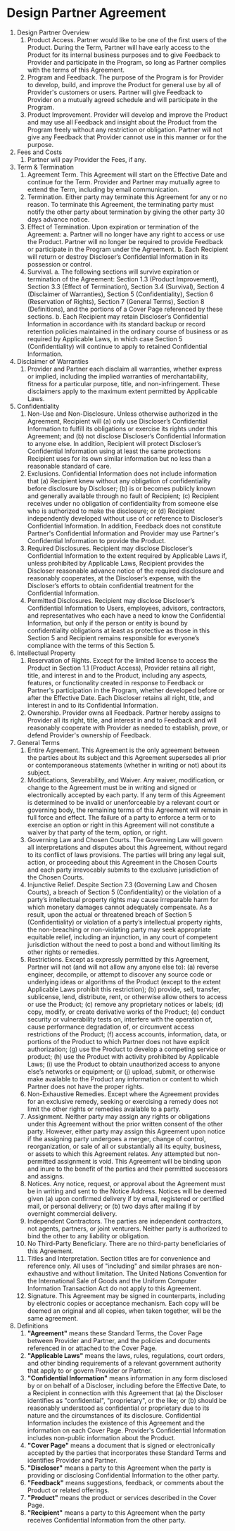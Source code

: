 # Design Partner Agreement

1. <span class="header_2">Design Partner Overview</span>
    1. <span class="header_3">Product Access.</span>  <span class="keyterms_link">Partner</span> would like to be one of the first users of the Product. During the <span class="keyterms_link">Term</span>, <span class="keyterms_link">Partner</span> will have early access to the Product for its internal business purposes and to give Feedback to <span class="keyterms_link">Provider</span> and participate in the <span class="keyterms_link">Program</span>, so long as <span class="keyterms_link">Partner</span> complies with the terms of this Agreement.
    2. <span class="header_3">Program and Feedback.</span>  The purpose of the <span class="keyterms_link">Program</span> is for <span class="keyterms_link">Provider</span> to develop, build, and improve the Product for general use by all of <span class="keyterms_link">Provider's</span> customers or users. <span class="keyterms_link">Partner</span> will give Feedback to <span class="keyterms_link">Provider</span> on a mutually agreed schedule and will participate in the <span class="keyterms_link">Program</span>.
    3. <span class="header_3">Product Improvement.</span>  <span class="keyterms_link">Provider</span> will develop and improve the Product and may use all Feedback and insight about the Product from the <span class="keyterms_link">Program</span> freely without any restriction or obligation. <span class="keyterms_link">Partner</span> will not give any Feedback that <span class="keyterms_link">Provider</span> cannot use in this manner or for the purpose.
2. <span class="header_2">Fees and Costs</span>
    1. <span class="keyterms_link">Partner</span> will pay <span class="keyterms_link">Provider</span> the <span class="keyterms_link">Fees</span>, if any.
3. <span class="header_2">Term & Termination</span>
    1. <span class="header_3">Agreement Term.</span>  This Agreement will start on the <span class="keyterms_link">Effective Date</span> and continue for the <span class="keyterms_link">Term</span>. <span class="keyterms_link">Provider</span> and <span class="keyterms_link">Partner</span> may mutually agree to extend the <span class="keyterms_link">Term</span>, including by email communication.
    2. <span class="header_3">Termination.</span>  Either party may terminate this Agreement for any or no reason. To terminate this Agreement, the terminating party must notify the other party about termination by giving the other party 30 days advance notice.
    3. <span class="header_3">Effect of Termination.</span>  Upon expiration or termination of the Agreement:
        a. <span class="keyterms_link">Partner</span> will no longer have any right to access or use the Product. <span class="keyterms_link">Partner</span> will no longer be required to provide Feedback or participate in the <span class="keyterms_link">Program</span> under the Agreement.
        b. Each Recipient will return or destroy Discloser’s Confidential Information in its possession or control.
    4. <span class="header_3">Survival.</span>
        a. The following sections will survive expiration or termination of the Agreement: Section 1.3 (Product Improvement), Section 3.3 (Effect of Termination), Section 3.4 (Survival), Section 4 (Disclaimer of Warranties), Section 5 (Confidentiality), Section 6 (Reservation of Rights), Section 7 (General Terms), Section 8 (Definitions), and the portions of a Cover Page referenced by these sections.
        b. Each Recipient may retain Discloser’s Confidential Information in accordance with its standard backup or record retention policies maintained in the ordinary course of business or as required by Applicable Laws, in which case Section 5 (Confidentiality) will continue to apply to retained Confidential Information.
4. <span class="header_2">Disclaimer of Warranties</span>
    1. <span class="keyterms_link">Provider</span> and <span class="keyterms_link">Partner</span> each disclaim all warranties, whether express or implied, including the implied warranties of merchantability, fitness for a particular purpose, title, and non-infringement. These disclaimers apply to the maximum extent permitted by Applicable Laws.
5. <span class="header_2">Confidentiality</span>
    1. <span class="header_3">Non-Use and Non-Disclosure.</span>  Unless otherwise authorized in the Agreement, Recipient will (a) only use Discloser’s Confidential Information to fulfill its obligations or exercise its rights under this Agreement; and (b) not disclose Discloser’s Confidential Information to anyone else. In addition, Recipient will protect Discloser’s Confidential Information using at least the same protections Recipient uses for its own similar information but no less than a reasonable standard of care.
    2. <span class="header_3">Exclusions.</span>  Confidential Information does not include information that (a) Recipient knew without any obligation of confidentiality before disclosure by Discloser; (b) is or becomes publicly known and generally available through no fault of Recipient; (c) Recipient receives under no obligation of confidentiality from someone else who is authorized to make the disclosure; or (d) Recipient independently developed without use of or reference to Discloser’s Confidential Information. In addition, Feedback does not constitute <span class="keyterms_link">Partner's</span> Confidential Information and <span class="keyterms_link">Provider</span> may use <span class="keyterms_link">Partner's</span> Confidential Information to provide the Product.
    3. <span class="header_3">Required Disclosures.</span>  Recipient may disclose Discloser’s Confidential Information to the extent required by Applicable Laws if, unless prohibited by Applicable Laws, Recipient provides the Discloser reasonable advance notice of the required disclosure and reasonably cooperates, at the Discloser’s expense, with the Discloser’s efforts to obtain confidential treatment for the Confidential Information.
    4. <span class="header_3">Permitted Disclosures.</span>  Recipient may disclose Discloser’s Confidential Information to Users, employees, advisors, contractors, and representatives who each have a need to know the Confidential Information, but only if the person or entity is bound by confidentiality obligations at least as protective as those in this Section 5 and Recipient remains responsible for everyone’s compliance with the terms of this Section 5.
6. <span class="header_2">Intellectual Property</span>
    1. <span class="header_3">Reservation of Rights.</span>  Except for the limited license to access the Product in Section 1.1 (Product Access), <span class="keyterms_link">Provider</span> retains all right, title, and interest in and to the Product, including any aspects, features, or functionality created in response to Feedback or <span class="keyterms_link">Partner's</span> participation in the <span class="keyterms_link">Program</span>, whether developed before or after the <span class="keyterms_link">Effective Date</span>. Each Discloser retains all right, title, and interest in and to its Confidential Information.
    2. <span class="header_3">Ownership.</span> <span class="keyterms_link">Provider</span> owns all Feedback. <span class="keyterms_link">Partner</span> hereby assigns to <span class="keyterms_link">Provider</span> all its right, title, and interest in and to Feedback and will reasonably cooperate with Provider as needed to establish, prove, or defend <span class="keyterms_link">Provider's</span> ownership of Feedback.
7. <span class="header_2">General Terms</span>
    1. <span class="header_3">Entire Agreement.</span>  This Agreement is the only agreement between the parties about its subject and this Agreement supersedes all prior or contemporaneous statements (whether in writing or not) about its subject.
    2. <span class="header_3">Modifications, Severability, and Waiver.</span>  Any waiver, modification, or change to the Agreement must be in writing and signed or electronically accepted by each party. If any term of this Agreement is determined to be invalid or unenforceable by a relevant court or governing body, the remaining terms of this Agreement will remain in full force and effect. The failure of a party to enforce a term or to exercise an option or right in this Agreement will not constitute a waiver by that party of the term, option, or right.
    3. <span class="header_3">Governing Law and Chosen Courts.</span>  The <span class="keyterms_link">Governing Law</span> will govern all interpretations and disputes about this Agreement, without regard to its conflict of laws provisions. The parties will bring any legal suit, action, or proceeding about this Agreement in the <span class="keyterms_link">Chosen Courts</span> and each party irrevocably submits to the exclusive jurisdiction of the <span class="keyterms_link">Chosen Courts</span>.
    4. <span class="header_3">Injunctive Relief.</span>  Despite Section 7.3 (Governing Law and Chosen Courts), a breach of Section 5 (Confidentiality) or the violation of a party’s intellectual property rights may cause irreparable harm for which monetary damages cannot adequately compensate. As a result, upon the actual or threatened breach of Section 5 (Confidentiality) or violation of a party’s intellectual property rights, the non-breaching or non-violating party may seek appropriate equitable relief, including an injunction, in any court of competent jurisdiction without the need to post a bond and without limiting its other rights or remedies.
    5. <span class="header_3">Restrictions.</span>  Except as expressly permitted by this Agreement, <span class="keyterms_link">Partner</span> will not (and will not allow any anyone else to): (a) reverse engineer, decompile, or attempt to discover any source code or underlying ideas or algorithms of the Product (except to the extent Applicable Laws prohibit this restriction); (b) provide, sell, transfer, sublicense, lend, distribute, rent, or otherwise allow others to access or use the Product; (c) remove any proprietary notices or labels; (d) copy, modify, or create derivative works of the Product; (e) conduct security or vulnerability tests on, interfere with the operation of, cause performance degradation of, or circumvent access restrictions of the Product; (f) access accounts, information, data, or portions of the Product to which <span class="keyterms_link">Partner</span> does not have explicit authorization; (g) use the Product to develop a competing service or product; (h) use the Product with activity prohibited by Applicable Laws; (i) use the Product to obtain unauthorized access to anyone else’s networks or equipment; or (j) upload, submit, or otherwise make available to the Product any information or content to which <span class="keyterms_link">Partner</span> does not have the proper rights.
    6. <span class="header_3">Non-Exhaustive Remedies.</span>  Except where the Agreement provides for an exclusive remedy, seeking or exercising a remedy does not limit the other rights or remedies available to a party.
    7. <span class="header_3">Assignment.</span>  Neither party may assign any rights or obligations under this Agreement without the prior written consent of the other party. However, either party may assign this Agreement upon notice if the assigning party undergoes a merger, change of control, reorganization, or sale of all or substantially all its equity, business, or assets to which this Agreement relates. Any attempted but non-permitted assignment is void. This Agreement will be binding upon and inure to the benefit of the parties and their permitted successors and assigns.
    8. <span class="header_3">Notices.</span>  Any notice, request, or approval about the Agreement must be in writing and sent to the <span class="keyterms_link">Notice Address</span>. Notices will be deemed given (a) upon confirmed delivery if by email, registered or certified mail, or personal delivery; or (b) two days after mailing if by overnight commercial delivery.
    9. <span class="header_3">Independent Contractors.</span>  The parties are independent contractors, not agents, partners, or joint venturers. Neither party is authorized to bind the other to any liability or obligation.
    10. <span class="header_3">No Third-Party Beneficiary.</span>  There are no third-party beneficiaries of this Agreement.
    11. <span class="header_3">Titles and Interpretation.</span>  Section titles are for convenience and reference only. All uses of "including" and similar phrases are non-exhaustive and without limitation. The United Nations Convention for the International Sale of Goods and the Uniform Computer Information Transaction Act do not apply to this Agreement.
    12. <span class="header_3">Signature.</span>  This Agreement may be signed in counterparts, including by electronic copies or acceptance mechanism. Each copy will be deemed an original and all copies, when taken together, will be the same agreement.
8. <span class="header_2">Definitions</span>
    1. **"Agreement"** means these Standard Terms, the Cover Page between <span class="keyterms_link">Provider</span> and <span class="keyterms_link">Partner</span>, and the policies and documents referenced in or attached to the Cover Page.
    2. **"Applicable Laws"** means the laws, rules, regulations, court orders, and other binding requirements of a relevant government authority that apply to or govern <span class="keyterms_link">Provider</span> or <span class="keyterms_link">Partner</span>.
    3. **"Confidential Information"** means information in any form disclosed by or on behalf of a Discloser, including before the <span class="keyterms_link">Effective Date</span>, to a Recipient in connection with this Agreement that (a) the Discloser identifies as "confidential", "proprietary", or the like; or (b) should be reasonably understood as confidential or proprietary due to its nature and the circumstances of its disclosure. Confidential Information includes the existence of this Agreement and the information on each Cover Page. <span class="keyterms_link">Provider's</span> Confidential Information includes non-public information about the Product.
    4. **"Cover Page"** means a document that is signed or electronically accepted by the parties that incorporates these Standard Terms and identifies <span class="keyterms_link">Provider</span> and <span class="keyterms_link">Partner</span>.
    5. **"Discloser"** means a party to this Agreement when the party is providing or disclosing Confidential Information to the other party.
    6. **"Feedback"** means suggestions, feedback, or comments about the Product or related offerings.
    7. **"Product"** means the product or services described in the Cover Page.
    8. **"Recipient"** means a party to this Agreement when the party receives Confidential Information from the other party.
